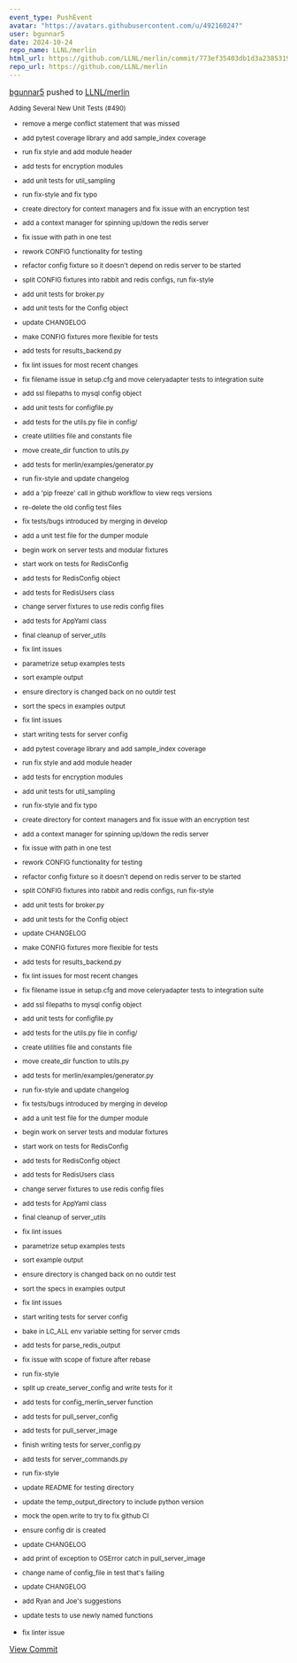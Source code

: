 ```yaml
---
event_type: PushEvent
avatar: "https://avatars.githubusercontent.com/u/49216024?"
user: bgunnar5
date: 2024-10-24
repo_name: LLNL/merlin
html_url: https://github.com/LLNL/merlin/commit/773ef35403db1d3a2385319767b1c5511026af04
repo_url: https://github.com/LLNL/merlin
---
```


<a href='https://github.com/bgunnar5' target='_blank'>bgunnar5</a> pushed to <a href='https://github.com/LLNL/merlin' target='_blank'>LLNL/merlin</a>

<small>Adding Several New Unit Tests (#490)

* remove a merge conflict statement that was missed

* add pytest coverage library and add sample_index coverage

* run fix style and add module header

* add tests for encryption modules

* add unit tests for util_sampling

* run fix-style and fix typo

* create directory for context managers and fix issue with an encryption test

* add a context manager for spinning up/down the redis server

* fix issue with path in one test

* rework CONFIG functionality for testing

* refactor config fixture so it doesn't depend on redis server to be started

* split CONFIG fixtures into rabbit and redis configs, run fix-style

* add unit tests for broker.py

* add unit tests for the Config object

* update CHANGELOG

* make CONFIG fixtures more flexible for tests

* add tests for results_backend.py

* fix lint issues for most recent changes

* fix filename issue in setup.cfg and move celeryadapter tests to integration suite

* add ssl filepaths to mysql config object

* add unit tests for configfile.py

* add tests for the utils.py file in config/

* create utilities file and constants file

* move create_dir function to utils.py

* add tests for merlin/examples/generator.py

* run fix-style and update changelog

* add a 'pip freeze' call in github workflow to view reqs versions

* re-delete the old config test files

* fix tests/bugs introduced by merging in develop

* add a unit test file for the dumper module

* begin work on server tests and modular fixtures

* start work on tests for RedisConfig

* add tests for RedisConfig object

* add tests for RedisUsers class

* change server fixtures to use redis config files

* add tests for AppYaml class

* final cleanup of server_utils

* fix lint issues

* parametrize setup examples tests

* sort example output

* ensure directory is changed back on no outdir test

* sort the specs in examples output

* fix lint issues

* start writing tests for server config

* add pytest coverage library and add sample_index coverage

* run fix style and add module header

* add tests for encryption modules

* add unit tests for util_sampling

* run fix-style and fix typo

* create directory for context managers and fix issue with an encryption test

* add a context manager for spinning up/down the redis server

* fix issue with path in one test

* rework CONFIG functionality for testing

* refactor config fixture so it doesn't depend on redis server to be started

* split CONFIG fixtures into rabbit and redis configs, run fix-style

* add unit tests for broker.py

* add unit tests for the Config object

* update CHANGELOG

* make CONFIG fixtures more flexible for tests

* add tests for results_backend.py

* fix lint issues for most recent changes

* fix filename issue in setup.cfg and move celeryadapter tests to integration suite

* add ssl filepaths to mysql config object

* add unit tests for configfile.py

* add tests for the utils.py file in config/

* create utilities file and constants file

* move create_dir function to utils.py

* add tests for merlin/examples/generator.py

* run fix-style and update changelog

* fix tests/bugs introduced by merging in develop

* add a unit test file for the dumper module

* begin work on server tests and modular fixtures

* start work on tests for RedisConfig

* add tests for RedisConfig object

* add tests for RedisUsers class

* change server fixtures to use redis config files

* add tests for AppYaml class

* final cleanup of server_utils

* fix lint issues

* parametrize setup examples tests

* sort example output

* ensure directory is changed back on no outdir test

* sort the specs in examples output

* fix lint issues

* start writing tests for server config

* bake in LC_ALL env variable setting for server cmds

* add tests for parse_redis_output

* fix issue with scope of fixture after rebase

* run fix-style

* split up create_server_config and write tests for it

* add tests for config_merlin_server function

* add tests for pull_server_config

* add tests for pull_server_image

* finish writing tests for server_config.py

* add tests for server_commands.py

* run fix-style

* update README for testing directory

* update the temp_output_directory to include python version

* mock the open.write to try to fix github CI

* ensure config dir is created

* update CHANGELOG

* add print of exception to OSError catch in pull_server_image

* change name of config_file in test that's failing

* update CHANGELOG

* add Ryan and Joe's suggestions

* update tests to use newly named functions

* fix linter issue</small>

<a href='https://github.com/LLNL/merlin/commit/773ef35403db1d3a2385319767b1c5511026af04' target='_blank'>View Commit</a>
